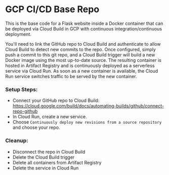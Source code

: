 # GCP CI/CD Base Repo

This is the base code for a Flask website inside a Docker container that can be deployed via Cloud Build in GCP with continuous integration/continuous deployment.

You'll need to link the GitHub repo to Cloud Build and authenticate to allow Cloud Build to detect new commits to the repo.
Once configured, simply push a commit to this git repo, and a Cloud Build trigger will build a new Docker image using the most up-to-date source.
The resulting container is hosted in Artifact Registry and is continuously deployed as a serverless service via Cloud Run.
As soon as a new container is available, the Cloud Run service switches traffic to be served by the new container.

### Setup Steps:
- Connect your GitHub repo to Cloud Build: https://cloud.google.com/build/docs/automating-builds/github/connect-repo-github
- In Cloud Run, create a new service.
- Choose `Continuously deploy new revisions from a source repository` and choose your repo.

### Cleanup:
- Disconnect the repo in Cloud Build
- Delete the Cloud Build trigger
- Delete all containers from Artifact Registry
- Delete the service in Cloud Run
